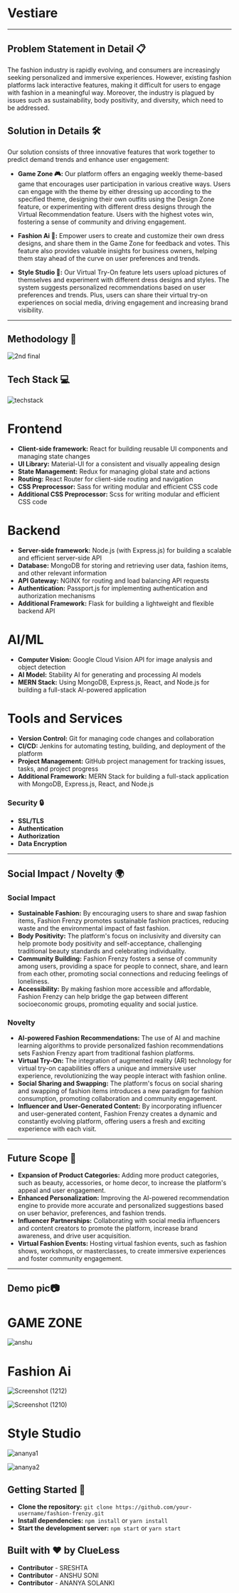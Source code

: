 # Vestiare

---

## Problem Statement in Detail 📋
The fashion industry is rapidly evolving, and consumers are increasingly seeking personalized and immersive experiences. However, existing fashion platforms lack interactive features, making it difficult for users to engage with fashion in a meaningful way. Moreover, the industry is plagued by issues such as sustainability, body positivity, and diversity, which need to be addressed.

## Solution in Details 🛠️
Our solution consists of three innovative features that work together to predict demand trends and enhance user engagement: 

- **Game Zone 🎮:** Our platform offers an engaging weekly theme-based game that encourages user participation in various creative ways. Users can engage with the theme by either dressing up according to the specified theme, designing their own outfits using the Design Zone feature, or experimenting with different dress designs through the Virtual Recommendation feature. Users with the highest votes win, fostering a sense of community and driving engagement.

- **Fashion Ai 🎨:** Empower users to create and customize their own dress designs, and share them in the Game Zone for feedback and votes. This feature also provides valuable insights for business owners, helping them stay ahead of the curve on user preferences and trends.

- **Style Studio 👗:** Our Virtual Try-On feature lets users upload pictures of themselves and experiment with different dress designs and styles. The system suggests personalized recommendations based on user preferences and trends. Plus, users can share their virtual try-on experiences on social media, driving engagement and increasing brand visibility.

---

## Methodology 🚀
![2nd final](https://github.com/user-attachments/assets/f8c25775-66f9-48e3-b1fd-8cc0b9c13776)


## Tech Stack 💻
![techstack](https://github.com/user-attachments/assets/e958460e-d241-4407-9262-37e3ed451f6c)


**Frontend**
================

* **Client-side framework:** React for building reusable UI components and managing state changes
* **UI Library:** Material-UI for a consistent and visually appealing design
* **State Management:** Redux for managing global state and actions
* **Routing:** React Router for client-side routing and navigation
* **CSS Preprocessor:** Sass for writing modular and efficient CSS code
* **Additional CSS Preprocessor:** Scss for writing modular and efficient CSS code

**Backend**
================

* **Server-side framework:** Node.js (with Express.js) for building a scalable and efficient server-side API
* **Database:** MongoDB for storing and retrieving user data, fashion items, and other relevant information
* **API Gateway:** NGINX for routing and load balancing API requests
* **Authentication:** Passport.js for implementing authentication and authorization mechanisms
* **Additional Framework:** Flask for building a lightweight and flexible backend API

**AI/ML**
=============

* **Computer Vision:** Google Cloud Vision API for image analysis and object detection
* **AI Model:** Stability AI for generating and processing AI models
* **MERN Stack:** Using MongoDB, Express.js, React, and Node.js for building a full-stack AI-powered application

**Tools and Services**
=====================

* **Version Control:** Git for managing code changes and collaboration
* **CI/CD:** Jenkins for automating testing, building, and deployment of the platform
* **Project Management:** GitHub project management for tracking issues, tasks, and project progress
* **Additional Framework:** MERN Stack for building a full-stack application with MongoDB, Express.js, React, and Node.js

### Security 🔒
- **SSL/TLS**
- **Authentication**
- **Authorization**
- **Data Encryption**

---


## Social Impact / Novelty 🌍

### Social Impact
- **Sustainable Fashion:** By encouraging users to share and swap fashion items, Fashion Frenzy promotes sustainable fashion practices, reducing waste and the environmental impact of fast fashion.
- **Body Positivity:** The platform's focus on inclusivity and diversity can help promote body positivity and self-acceptance, challenging traditional beauty standards and celebrating individuality.
- **Community Building:** Fashion Frenzy fosters a sense of community among users, providing a space for people to connect, share, and learn from each other, promoting social connections and reducing feelings of loneliness.
- **Accessibility:** By making fashion more accessible and affordable, Fashion Frenzy can help bridge the gap between different socioeconomic groups, promoting equality and social justice.

### Novelty
- **AI-powered Fashion Recommendations:** The use of AI and machine learning algorithms to provide personalized fashion recommendations sets Fashion Frenzy apart from traditional fashion platforms.
- **Virtual Try-On:** The integration of augmented reality (AR) technology for virtual try-on capabilities offers a unique and immersive user experience, revolutionizing the way people interact with fashion online.
- **Social Sharing and Swapping:** The platform's focus on social sharing and swapping of fashion items introduces a new paradigm for fashion consumption, promoting collaboration and community engagement.
- **Influencer and User-Generated Content:** By incorporating influencer and user-generated content, Fashion Frenzy creates a dynamic and constantly evolving platform, offering users a fresh and exciting experience with each visit.

---

## Future Scope 🔮
- **Expansion of Product Categories:** Adding more product categories, such as beauty, accessories, or home decor, to increase the platform's appeal and user engagement.
- **Enhanced Personalization:** Improving the AI-powered recommendation engine to provide more accurate and personalized suggestions based on user behavior, preferences, and fashion trends.
- **Influencer Partnerships:** Collaborating with social media influencers and content creators to promote the platform, increase brand awareness, and drive user acquisition.
- **Virtual Fashion Events:** Hosting virtual fashion events, such as fashion shows, workshops, or masterclasses, to create immersive experiences and foster community engagement.

---
## Demo pic📷
# GAME ZONE
![anshu](https://github.com/user-attachments/assets/7317c2e3-d5ab-4801-a886-224ee8bc8b03)


# Fashion Ai
![Screenshot (1212)](https://github.com/user-attachments/assets/54baeee0-a6e0-4031-91d2-d9c896b7b82b)

![Screenshot (1210)](https://github.com/user-attachments/assets/34fff9bf-d509-4353-bb92-6f9168d7321b)

# Style Studio
![ananya1](https://github.com/user-attachments/assets/e41ecab8-9e19-4ca6-aebb-f6c5cab60258)

![ananya2](https://github.com/user-attachments/assets/aaf66b67-db41-4a15-b2f3-11a6a334c5a5)

## Getting Started 🚀
- **Clone the repository:** `git clone https://github.com/your-username/fashion-frenzy.git`
- **Install dependencies:** `npm install` or `yarn install`
- **Start the development server:** `npm start` or `yarn start`



## Built with ❤️ by ClueLess




- **Contributor** - SRESHTA
- **Contributor** - ANSHU SONI
- **Contributor** - ANANYA SOLANKI
